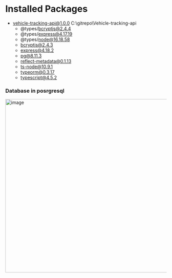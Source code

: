 # Installed Packages

- vehicle-tracking-api@1.0.0 C:\gitrepo\Vehicle-tracking-api
  - @types/bcryptjs@2.4.4  
  - @types/express@4.17.19  
  - @types/node@16.18.58  
  - bcryptjs@2.4.3  
  - express@4.18.2  
  - pg@8.11.3  
  - reflect-metadata@0.1.13  
  - ts-node@10.9.1  
  - typeorm@0.3.17  
  - typescript@4.5.2

### Database in posrgresql
<img width="542" alt="image" src="https://github.com/KaushalRai12/Vehicle-tracking-api/assets/49307466/65ca85a3-5574-473d-ba59-217eb4851688">
